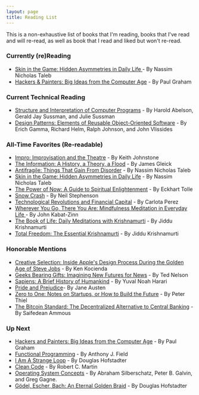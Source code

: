 ```yaml
---
layout: page
title: Reading List
---
```


This is a non-exhaustive list of books that I'm reading, books that I've read and will re-read, as well as book that I read and liked but won't re-read.

### Currently (re)Reading

* [Skin in the Game: Hidden Asymmetries in Daily Life ](https://www.amazon.com/Skin-Game-Hidden-Asymmetries-Daily/dp/042528462X/ref=sr_1_1?crid=MO3AWFQELI1R&keywords=skin+in+the+game+nassim+taleb&qid=1564753717&s=books&sprefix=skin+in+the+ga%2Cstripbooks%2C142&sr=1-1) - By Nassim Nicholas Taleb
* [Hackers & Painters: Big Ideas from the Computer Age]( http://www.paulgraham.com/hp.html) - By Paul Graham

### Current Technical Reading
* [Structure and Interpretation of Computer Programs](https://www.amazon.com/Structure-Interpretation-Computer-Programs-Engineering/dp/0262510871/ref=sr_1_1?crid=229ZUBYYP3DRL&keywords=the+structure+and+interpretation+of+computer+programs&qid=1564753665&s=books&sprefix=the+structure+and+in%2Cstripbooks%2C143&sr=1-1) - By Harold Abelson, Gerald Jay Sussman, and Julie Sussman
* [Design Patterns: Elements of Reusable Object-Oriented Software](https://www.amazon.com/Design-Patterns-Elements-Reusable-Object-Oriented/dp/0201633612) - By Erich Gamma, Richard Helm, Ralph Johnson, and John Vlissides

### All-Time Favorites (Re-readable)
* [Impro: Improvisation and the Theatre](https://www.amazon.com/Impro-Improvisation-Theatre-Keith-Johnstone/dp/0878301178) - By Keith Johnstone
* [The Information: A History, a Theory, a Flood](https://www.amazon.com/Information-History-Theory-Flood/dp/0375423729/ref=sr_1_1?crid=MQ5RFBFBAH8W&keywords=the+information+a+history%2C+a+theory%2C+a+flood&qid=1548033103&s=Books&sprefix=the+information%2Cstripbooks%2C145&sr=1-1) - By James Gleick
* [Antifragile: Things That Gain From Disorder](https://www.amazon.com/Impro-Improvisation-Theatre-Keith-Johnstone/dp/0878301178) - By Nassim Nicholas Taleb
* [Skin in the Game: Hidden Asymmetries in Daily Life](https://www.amazon.com/Skin-Game-Hidden-Asymmetries-Daily/dp/042528462X/ref=sr_1_2?keywords=skin+in+the+game&qid=1548030393&s=Books&sr=1-2) - By Nassim Nicholas Taleb
* [The Power of Now: A Guide to Spiritual Enlightenment](https://www.amazon.com/Power-Now-Guide-Spiritual-Enlightenment/dp/1577314808/ref=sr_1_1?keywords=the+power+of+now&qid=1548030535&s=Books&sr=1-1) - By Eckhart Tolle
* [Snow Crash](https://www.amazon.com/Snow-Crash-Neal-Stephenson/dp/0553380958/ref=sr_1_1?keywords=snow+crash&qid=1548033168&s=Books&sr=1-1) - By Neil Stephenson
* [Technological Revolutions and Financial Capital](https://www.amazon.com/s?k=technological+revolutions+and+financial+capital&i=stripbooks&crid=29DEG1IJNBIQT&sprefix=technological+rev%2Cstripbooks%2C143&ref=nb_sb_ss_i_1_17) - By Carlota Perez
* [Wherever You Go, There You Are: Mindfulness Meditation in Everyday Life ](https://www.amazon.com/Wherever-You-There-Are-Mindfulness/dp/1567319920/ref=sr_1_1?crid=2OK5H1E77VE6Z&keywords=wherever+you+go+there+you+are&qid=1548042926&s=Books&sprefix=wherever+yo%2Cstripbooks%2C158&sr=1-1) - By John Kabat-Zinn
* [The Book of Life: Daily Meditations with Krishnamurti](https://www.amazon.com/Book-Life-Daily-Meditations-Krishnamurti/dp/0060648791/ref=sr_1_1?crid=2M5PWN5DD8DIE&keywords=the+book+of+life+j.+krishnamurti&qid=1548042774&s=Books&sprefix=the+book+of+life+j%2Cstripbooks%2C169&sr=1-1) - By Jiddu Krishnamurti
* [Total Freedom: The Essential Krishnamurti](https://www.amazon.com/Total-Freedom-Essential-Krishnamurti-2-Dec-1996/dp/B012HULH4S/ref=sr_1_fkmrnull_2?keywords=total+freedom+j.+krishnamurti&qid=1548042841&s=Books&sr=1-2-fkmrnull) - By Jiddu Krishnamurti

### Honorable Mentions
* [Creative Selection: Inside Apple's Design Process During the Golden Age of Steve Jobs](https://www.amazon.com/Creative-Selection-Inside-Apples-Process/dp/1250194466/ref=sr_1_1?keywords=creative+selection&qid=1548030209&s=Books&sr=1-1) - By Ken Kocienda
* [Geeks Bearing Gifts: Imagining New Futures for News](https://www.amazon.com/Geeks-Bearing-Gifts-Imagining-Futures-ebook/dp/B00PCKIL7C) - By Ted Nelson
* [Sapiens: A Brief History of Humankind](https://www.amazon.com/Sapiens-Humankind-Yuval-Noah-Harari/dp/0062316095) - By Yuval Noah Harari
* [Pride and Prejudice](https://www.amazon.com/Pride-Prejudice-Jane-Austen/dp/190962165X/ref=sr_1_1?crid=KA21TGUX1I98&keywords=pride+and+prejudice&qid=1548043026&s=Books&sprefix=pride+and%2Cstripbooks%2C221&sr=1-1)- By Jane Austen
* [Zero to One: Notes on Startups, or How to Build the Future](https://www.amazon.com/Zero-One-Notes-Startups-Future/dp/0804139296) - By Peter Thiel
* [The Bitcoin Standard: The Decentralized Alternative to Central Banking](https://www.amazon.com/Bitcoin-Standard-Decentralized-Alternative-Central/dp/1119473861) - By Saifedean Ammous

### Up Next
* [Hackers and Painters: Big Ideas from the Computer Age](https://www.amazon.com/gp/product/0596006624/ref=ppx_yo_dt_b_asin_title_o01_s00?ie=UTF8&psc=1) - By Paul Graham
* [Functional Programming](https://www.amazon.com/gp/product/0201192497/ref=ppx_yo_dt_b_asin_title_o02_s00?ie=UTF8&psc=1) - By Anthony J. Field
* [I Am A Strange Loop](https://www.amazon.com/Am-Strange-Loop-Douglas-Hofstadter/dp/0465030793) - By Douglas Hofstadter
* [Clean Code](https://www.amazon.com/Clean-Code-Handbook-Software-Craftsmanship/dp/0132350882) - By Robert C. Martin
* [Operating System Concepts](https://www.amazon.com/Operating-System-Concepts-Abraham-Silberschatz/dp/1118063333/ref=sr_1_2?crid=32PGKHUAJ1L4H&keywords=operating+system+concepts&qid=1548030591&s=Books&sprefix=operating+systes%2Cstripbooks%2C1114&sr=1-2) - By Abraham Silberschatz, Peter B. Galvin, and Greg Gagne.
* [Gödel, Escher, Bach: An Eternal Golden Braid](https://www.amazon.com/Gödel-Escher-Bach-Eternal-Golden/dp/0465026567) - By Douglas Hofstadter
